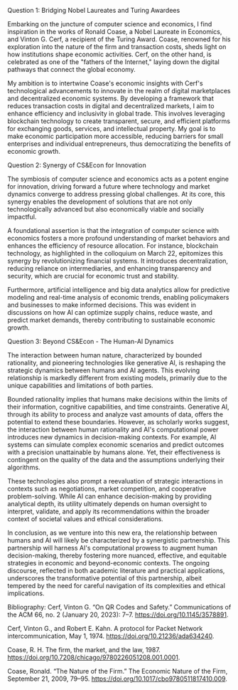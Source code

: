 Question 1: Bridging Nobel Laureates and Turing Awardees

Embarking on the juncture of computer science and economics, I find inspiration in the works of Ronald Coase, a Nobel Laureate in Economics, and Vinton G. Cerf, a recipient of the Turing Award. Coase, renowned for his exploration into the nature of the firm and transaction costs, sheds light on how institutions shape economic activities. Cerf, on the other hand, is celebrated as one of the "fathers of the Internet," laying down the digital pathways that connect the global economy.

My ambition is to intertwine Coase's economic insights with Cerf's technological advancements to innovate in the realm of digital marketplaces and decentralized economic systems. By developing a framework that reduces transaction costs in digital and decentralized markets, I aim to enhance efficiency and inclusivity in global trade. This involves leveraging blockchain technology to create transparent, secure, and efficient platforms for exchanging goods, services, and intellectual property. My goal is to make economic participation more accessible, reducing barriers for small enterprises and individual entrepreneurs, thus democratizing the benefits of economic growth.

Question 2: Synergy of CS&Econ for Innovation

The symbiosis of computer science and economics acts as a potent engine for innovation, driving forward a future where technology and market dynamics converge to address pressing global challenges. At its core, this synergy enables the development of solutions that are not only technologically advanced but also economically viable and socially impactful.

A foundational assertion is that the integration of computer science with economics fosters a more profound understanding of market behaviors and enhances the efficiency of resource allocation. For instance, blockchain technology, as highlighted in the colloquium on March 22, epitomizes this synergy by revolutionizing financial systems. It introduces decentralization, reducing reliance on intermediaries, and enhancing transparency and security, which are crucial for economic trust and stability.

Furthermore, artificial intelligence and big data analytics allow for predictive modeling and real-time analysis of economic trends, enabling policymakers and businesses to make informed decisions. This was evident in discussions on how AI can optimize supply chains, reduce waste, and predict market demands, thereby contributing to sustainable economic growth.

Question 3: Beyond CS&Econ - The Human-AI Dynamics

The interaction between human nature, characterized by bounded rationality, and pioneering technologies like generative AI, is reshaping the strategic dynamics between humans and AI agents. This evolving relationship is markedly different from existing models, primarily due to the unique capabilities and limitations of both parties.

Bounded rationality implies that humans make decisions within the limits of their information, cognitive capabilities, and time constraints. Generative AI, through its ability to process and analyze vast amounts of data, offers the potential to extend these boundaries. However, as scholarly works suggest, the interaction between human rationality and AI's computational power introduces new dynamics in decision-making contexts. For example, AI systems can simulate complex economic scenarios and predict outcomes with a precision unattainable by humans alone. Yet, their effectiveness is contingent on the quality of the data and the assumptions underlying their algorithms.

These technologies also prompt a reevaluation of strategic interactions in contexts such as negotiations, market competition, and cooperative problem-solving. While AI can enhance decision-making by providing analytical depth, its utility ultimately depends on human oversight to interpret, validate, and apply its recommendations within the broader context of societal values and ethical considerations.

In conclusion, as we venture into this new era, the relationship between humans and AI will likely be characterized by a synergistic partnership. This partnership will harness AI's computational prowess to augment human decision-making, thereby fostering more nuanced, effective, and equitable strategies in economic and beyond-economic contexts. The ongoing discourse, reflected in both academic literature and practical applications, underscores the transformative potential of this partnership, albeit tempered by the need for careful navigation of its complexities and ethical implications.

Bibliography:
Cerf, Vinton G. “On QR Codes and Safety.” Communications of the ACM 66, no. 2 (January 20, 2023): 7–7. https://doi.org/10.1145/3578891. 


Cerf, Vinton G., and Robert E. Kahn. A protocol for Packet Network intercommunication, May 1, 1974. https://doi.org/10.21236/ada634240. 


Coase, R. H. The firm, the market, and the law, 1987. https://doi.org/10.7208/chicago/9780226051208.001.0001. 


Coase, Ronald. “The Nature of the Firm.” The Economic Nature of the Firm, September 21, 2009, 79–95. https://doi.org/10.1017/cbo9780511817410.009. 
